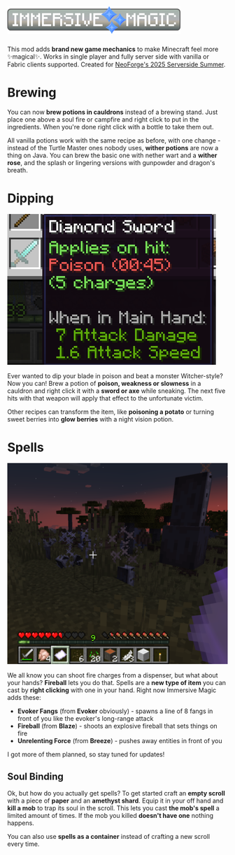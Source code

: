 # ![Immersive Magic](docs/Header2x.png)

This mod adds **brand new game mechanics** to make Minecraft feel more ✨magical✨. Works in single player and fully
server side with vanilla or Fabric clients supported. Created for
[NeoForge's 2025 Serverside Summer](https://neoforged.net/news/2025serversidesummer/).

# Brewing

You can now **brew potions in cauldrons** instead of a brewing stand. Just place one above a soul fire or campfire and
right click to put in the ingredients. When you're done right click with a bottle to take them out.

All vanilla potions work with the same recipe as before, with one change - instead of the Turtle Master ones nobody
uses, **wither potions** are now a thing on Java. You can brew the basic one with nether wart and a **wither rose**, and
the splash or lingering versions with gunpowder and dragon's breath.

# Dipping

![Tooltip for a poison tipped sword](docs/poison_sword.png)

Ever wanted to dip your blade in poison and beat a monster Witcher-style? Now you can! Brew a potion of **poison,
weakness or slowness** in a cauldron and right click it with a **sword or axe** while sneaking. The next five hits with
that weapon will apply that effect to the unfortunate victim.

Other recipes can transform the item, like **poisoning a potato** or turning sweet berries into **glow berries** with a
night vision potion.

# Spells

![Player using the evoker fangs spell on a skeleton](docs/fangs.png)

We all know you can shoot fire charges from a dispenser, but what about your hands? **Fireball** lets you do that.
Spells are a **new type of item** you can cast by **right clicking** with one in your hand. Right now Immersive Magic
adds these:

* **Evoker Fangs** (from **Evoker** obviously) - spawns a line of 8 fangs in front of you like the evoker's long-range
  attack
* **Fireball** (from **Blaze**) - shoots an explosive fireball that sets things on fire
* **Unrelenting Force** (from **Breeze**) - pushes away entities in front of you

I got more of them planned, so stay tuned for updates!

## Soul Binding

Ok, but how do you actually get spells? To get started craft an **empty scroll** with a piece of **paper** and an
**amethyst shard**. Equip it in your off hand and **kill a mob** to trap its soul in the scroll. This lets you
cast **the mob's spell** a limited amount of times. If the mob you killed **doesn't have one** nothing happens.

You can also use **spells as a container** instead of crafting a new scroll every time.